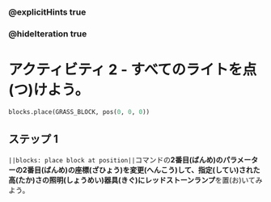 ### @explicitHints true
### @hideIteration true 
# アクティビティ 2 - すべてのライトを点(つ)けよう。

```python
blocks.place(GRASS_BLOCK, pos(0, 0, 0))
```

## ステップ 1
`||blocks: place block at position||`コマンドの**2番目(ばんめ)**のパラメーターの**2番目(ばんめ)**の座標(ざひょう)を変更(へんこう)して、指定(してい)された高(たか)さの照明(しょうめい)器具(きぐ)に**レッドストーンランプ**を置(お)いてみよう。
